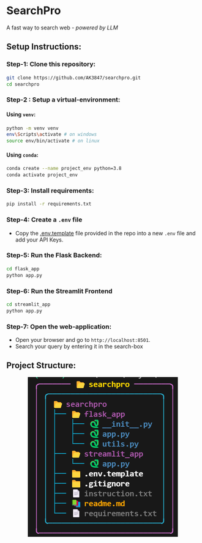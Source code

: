# SearchPro
A fast way to search web - *powered by LLM*

## Setup Instructions:

### Step-1: Clone this repository:
```bash
git clone https://github.com/AK3847/searchpro.git
cd searchpro
```

### Step-2 : Setup a virtual-environment:
#### Using `venv`:
```bash
python -m venv venv
env\Scripts\activate # on windows
source env/bin/activate # on linux
```
#### Using `conda`: 
```bash
conda create --name project_env python=3.8
conda activate project_env
```

### Step-3: Install requirements:
```bash
pip install -r requirements.txt
```


### Step-4: Create a `.env` file 
- Copy the [.env.template](.env.template) file provided in the repo into a new `.env` file and add your API Keys.

### Step-5: Run the Flask Backend:
```bash
cd flask_app
python app.py
```

### Step-6: Run the Streamlit Frontend
```bash
cd streamlit_app
python app.py
```

### Step-7: Open the web-application:
- Open your browser and go to `http://localhost:8501`.
- Search your query by entering it in the search-box

## Project Structure:
<p align="center">
    <img src="structure.png" alt="Project Structure">
</p>